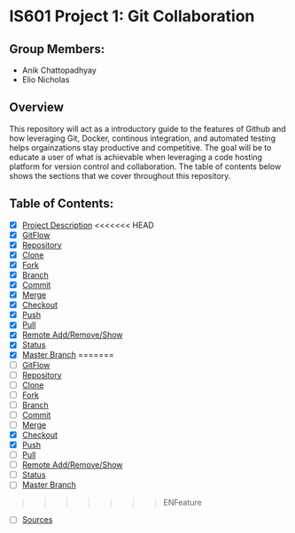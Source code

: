 # IS601 Project 1: Git Collaboration 

## Group Members: 
* Anik Chattopadhyay 
* Elio Nicholas 

## Overview
This repository will act as a introductory guide to the features of Github and how leveraging Git, Docker, continous integration, and automated testing helps orgainzations stay productive and competitive. The goal will be to educate a user of what is achievable when leveraging a code hosting platform for version control and collaboration. The table of contents below shows the sections that we cover throughout this repository. 

## Table of Contents: 
* [x] [Project Description](/ProjectDescription.md)
<<<<<<< HEAD
* [x] [GitFlow](/Sections/gitFlow.md) 
* [x] [Repository](/Sections/Repository.md)  
* [x] [Clone](/Sections/Clone.md) 
* [x] [Fork](/Sections/Fork.md) 
* [x] [Branch](/Sections/Branch.md) 
* [x] [Commit](/Sections/Commit.md) 
* [x] [Merge](/Sections/Merge.md)  
* [x] [Checkout](/Sections/Checkout.md) 
* [x] [Push](/Sections/Push.md) 
* [x] [Pull](/Sections/Pull.md) 
* [x] [Remote Add/Remove/Show](/Sections/Remote_Add_Remove_Show.md) 
* [x] [Status](/Sections/Status.md) 
* [x] [Master Branch](/Sections/Master.md) 
=======
* [ ] [GitFlow](/Sections/gitFlow.md) 
* [ ] [Repository](/Sections/Repository.md)  
* [ ] [Clone](/Sections/Clone.md) 
* [ ] [Fork](/Sections/Fork.md) 
* [ ] [Branch](/Sections/Branch.md) 
* [ ] [Commit](/Sections/Commit.md) 
* [ ] [Merge](/Sections/Merge.md)  
* [x] [Checkout](/Sections/Checkout.md) 
* [x] [Push](/Sections/Push.md) 
* [ ] [Pull](/Sections/Pull.md) 
* [ ] [Remote Add/Remove/Show](/Sections/Remote_Add_Remove_Show.md) 
* [ ] [Status](/Sections/Status.md) 
* [ ] [Master Branch](/Sections/Master.md) 
>>>>>>> ENFeature
* [ ] [Sources](/Sources.md)